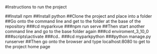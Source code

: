#Instructions to run the project

##Install npm
##Install python
##Clone the project and place into a folder
##Go onto the command line and get to the folder at the base of the repository
###cd myparkvue
###npm run serve
##Then start another command line and go to the base folder again
###cd enviroment_3_10_0
###scripts\activate
###cd..
###cd myparkpython
###python manage.py runserver
##Then go onto the browser and type localhost:8080 to get to the project home page
  
   
